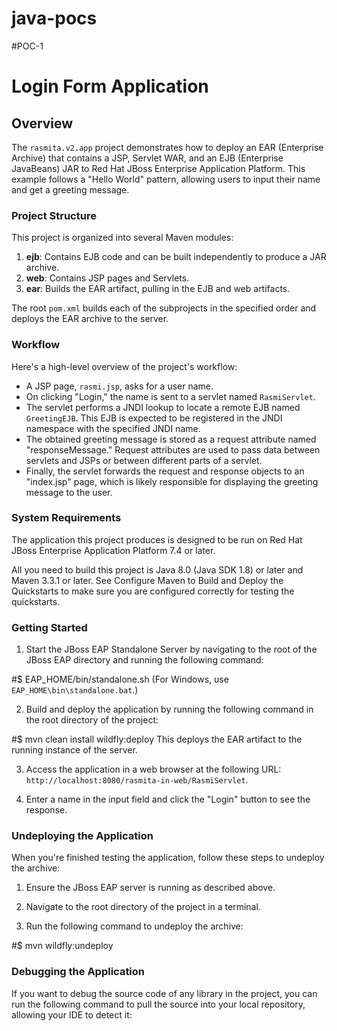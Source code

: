 # java-pocs
#POC-1

# Login Form Application

## Overview
The `rasmita.v2.app` project demonstrates how to deploy an EAR (Enterprise Archive) that contains a JSP, Servlet WAR, and an EJB (Enterprise JavaBeans) JAR to Red Hat JBoss Enterprise Application Platform. This example follows a "Hello World" pattern, allowing users to input their name and get a greeting message.

### Project Structure
This project is organized into several Maven modules:
1. **ejb**: Contains EJB code and can be built independently to produce a JAR archive.
2. **web**: Contains JSP pages and Servlets.
3. **ear**: Builds the EAR artifact, pulling in the EJB and web artifacts.

The root `pom.xml` builds each of the subprojects in the specified order and deploys the EAR archive to the server.

### Workflow
Here's a high-level overview of the project's workflow:
- A JSP page, `rasmi.jsp`, asks for a user name.
- On clicking "Login," the name is sent to a servlet named `RasmiServlet`.
- The servlet performs a JNDI lookup to locate a remote EJB named `GreetingEJB`. This EJB is expected to be registered in the JNDI namespace with the specified JNDI name.
- The obtained greeting message is stored as a request attribute named "responseMessage." Request attributes are used to pass data between servlets and JSPs or between different parts of a servlet.
- Finally, the servlet forwards the request and response objects to an "index.jsp" page, which is likely responsible for displaying the greeting message to the user.

### System Requirements
The application this project produces is designed to be run on Red Hat JBoss Enterprise Application Platform 7.4 or later.

All you need to build this project is Java 8.0 (Java SDK 1.8) or later and Maven 3.3.1 or later. See Configure Maven to Build and Deploy the Quickstarts to make sure you are configured correctly for testing the quickstarts.

### Getting Started
1. Start the JBoss EAP Standalone Server by navigating to the root of the JBoss EAP directory and running the following command:

#$ EAP_HOME/bin/standalone.sh
(For Windows, use `EAP_HOME\bin\standalone.bat`.)

2. Build and deploy the application by running the following command in the root directory of the project:

#$ mvn clean install wildfly:deploy
This deploys the EAR artifact to the running instance of the server.

3. Access the application in a web browser at the following URL: `http://localhost:8080/rasmita-in-web/RasmiServlet`.

4. Enter a name in the input field and click the "Login" button to see the response.

### Undeploying the Application
When you're finished testing the application, follow these steps to undeploy the archive:
1. Ensure the JBoss EAP server is running as described above.

2. Navigate to the root directory of the project in a terminal.

3. Run the following command to undeploy the archive:

#$ mvn wildfly:undeploy

### Debugging the Application
If you want to debug the source code of any library in the project, you can run the following command to pull the source into your local repository, allowing your IDE to detect it:


